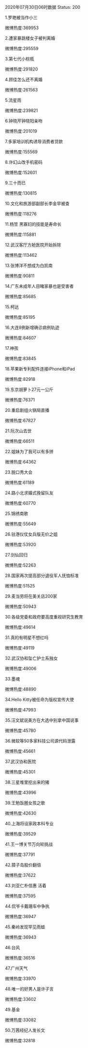 2020年07月30日06时数据
Status: 200

1.罗艳被当作小三

微博热度:369953

2.遭家暴跳楼女子被判离婚

微博热度:295559

3.第七代小棕瓶

微博热度:291820

4.顾佳怎么还不离婚

微博热度:261563

5.流星雨

微博热度:239821

6.钟晓芹钟晓阳亲吻

微博热度:201019

7.多家培训机构诱导消费者贷款

微博热度:155569

8.许幻山改手机密码

微博热度:152601

9.三十而已

微博热度:130815

10.文化和旅游部副部长李金早被查

微博热度:118276

11.杨笠 黑寡妇的技能是寿命长

微博热度:115881

12.武汉客厅方舱医院开始拆除

微博热度:113462

13.张博洋不想成为白凯南

微博热度:90811

14.广东未成年人目睹家暴也是受害者

微博热度:85685

15.柯达

微博热度:85195

16.大连8例新增确诊病例轨迹

微博热度:84607

17.神孩

微博热度:83845

18.苹果新专利配件连接iPhone和iPad

微博热度:82918

19.东京胡萝卜27元一公斤

微博热度:76371

20.重启剧组火锅局直播

微博热度:67827

21.阮次山去世

微博热度:66511

22.姐妹为了我可以有多拼

微博热度:64362

23.脱口秀大会

微博热度:61189

24.路小北求婚式挽留队友

微博热度:60770

25.锦绣南歌

微博热度:55649

26.驻港仪仗女兵版无价之姐

微博热度:53920

27.剑仙回归

微博热度:52263

28.国家再次提高部分退役军人抚恤标准

微博热度:51525

29.麦当劳将在美关店200家

微博热度:50943

30.各级党委和政府要高度重视研究生教育

微博热度:49614

31.真的有明星不想红吗

微博热度:49119

32.武汉协和坠亡护士系独女

微博热度:49006

33.墨魂

微博热度:48890

34.Hello Kitty被任命为版权宣传大使

微博热度:47993

35.汪文斌说美方在大选中别拿中国说事

微博热度:45780

36.微软等50多家科技公司源代码泄露

微博热度:45661

37.武汉协和医院

微博热度:45301

38.三星堆里挖出来的猪

微博热度:43996

39.王勉饭圈女孩之歌

微博热度:42630

40.上海将设家政本科专业

微博热度:39529

41.王一博关节万向轮挑战

微博热度:37791

42.獐子岛股价翻倍

微博热度:37622

43.刘亚仁朴信惠 活着

微博热度:37595

44.侃爷卡戴珊车中争执

微博热度:36947

45.秦岭发现罕见雨蛙

微博热度:36943

46.台风

微博热度:36516

47.广州天气

微博热度:33970

48.唯一的好男人是许子言

微博热度:33602

49.基金

微博热度:33082

50.万茜经纪人发长文

微博热度:32818

